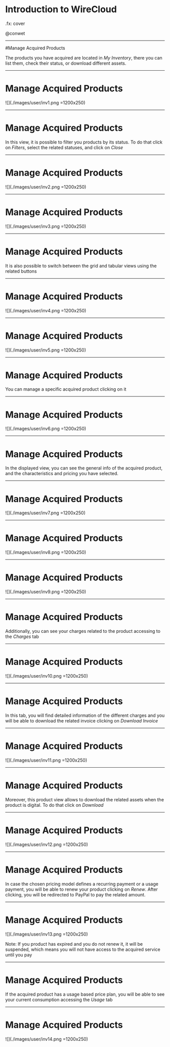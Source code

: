 # Introduction to WireCloud

.fx: cover

@conwet

---
#Manage Acquired Products

The products you have acquired are located in *My Inventory*, there you can list
them, check their status, or download different assets.

---
# Manage Acquired Products

![](./images/user/inv1.png =1200x250)

---
# Manage Acquired Products

In this view, it is possible to filter you products by its status. To do that click on *Filters*, select the related statuses, and click on *Close*

---
# Manage Acquired Products

![](./images/user/inv2.png =1200x250)

---
# Manage Acquired Products

![](./images/user/inv3.png =1200x250)

---
# Manage Acquired Products

It is also possible to switch between the grid and tabular views using the related buttons

---
# Manage Acquired Products

![](./images/user/inv4.png =1200x250)

---
# Manage Acquired Products

![](./images/user/inv5.png =1200x250)

---
# Manage Acquired Products

You can manage a specific acquired product clicking on it

---
# Manage Acquired Products
![](./images/user/inv6.png =1200x250)

---
# Manage Acquired Products

In the displayed view, you can see the general info of the acquired product, and the characteristics and pricing you have selected.

---
# Manage Acquired Products

![](./images/user/inv7.png =1200x250)

---
# Manage Acquired Products

![](./images/user/inv8.png =1200x250)

---
# Manage Acquired Products

![](./images/user/inv9.png =1200x250)

---
# Manage Acquired Products

Additionally, you can see your charges related to the product accessing to the *Charges* tab

---
# Manage Acquired Products

![](./images/user/inv10.png =1200x250)

---
# Manage Acquired Products

In this tab, you will find detailed information of the different charges and you
will be able to download the related invoice clicking on *Download Invoice*

---
# Manage Acquired Products
![](./images/user/inv11.png =1200x250)

---
# Manage Acquired Products

Moreover, this product view allows to download the related assets when the product is digital. To do that click on *Download*

---
# Manage Acquired Products
![](./images/user/inv12.png =1200x250)

---
# Manage Acquired Products

In case the chosen pricing model defines a recurring payment or a usage payment,
you will be able to renew your product clicking on *Renew*. After clicking, you will be redirected to PayPal to pay the related amount.

---
# Manage Acquired Products

![](./images/user/inv13.png =1200x250)

Note: If you product has expired and you do not renew it, it will be suspended, which means you will not have access to the acquired service until you pay

---
# Manage Acquired Products

If the acquired product has a usage based price plan, you will be able to see your current consumption accessing the *Usage* tab

---
# Manage Acquired Products
![](./images/user/inv14.png =1200x250)

